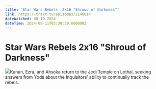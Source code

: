 ```yaml
---
title: 'Star Wars Rebels  2x16 "Shroud of Darkness"' 
link: https://trakt.tv/episodes/2146814
dateWatched: 08-10-2024
dateTime: 2024-08-11T03:38:30.000000Z
---
```

# Star Wars Rebels  2x16 "Shroud of Darkness"

![](https://walter-r2.trakt.tv/images/episodes/002/146/814/screenshots/thumb/33e602c1da.jpg)Kanan, Ezra, and Ahsoka return to the Jedi Temple on Lothal, seeking answers from Yoda about the Inquisitors’ ability to continually track the rebels.